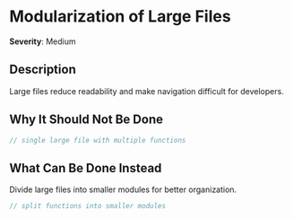 # Modularization of Large Files

**Severity**: Medium

## Description

Large files reduce readability and make navigation difficult for developers.

## Why It Should Not Be Done

```rust
// single large file with multiple functions
```

## What Can Be Done Instead

Divide large files into smaller modules for better organization.

```rust
// split functions into smaller modules
```


